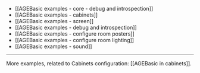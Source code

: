 
- [[AGEBasic examples - core - debug and introspection]]
- [[AGEBasic examples - cabinets]]
- [[AGEBasic examples - screen]]
- [[AGEBasic examples - debug and introspection]]
- [[AGEBasic examples - configure room posters]]
- [[AGEBasic examples - configure room lighting]]
- [[AGEBasic examples - sound]]


---

More examples, related to Cabinets configuration: [[AGEBasic in cabinets]].

